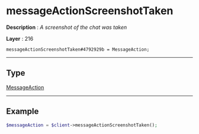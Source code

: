 # messageActionScreenshotTaken

**Description** : *A screenshot of the chat was taken*

**Layer** : 216

```tl
messageActionScreenshotTaken#4792929b = MessageAction;
```

---

## Type

[MessageAction](type/MessageAction)

---

## Example

```php
$messageAction = $client->messageActionScreenshotTaken();
```